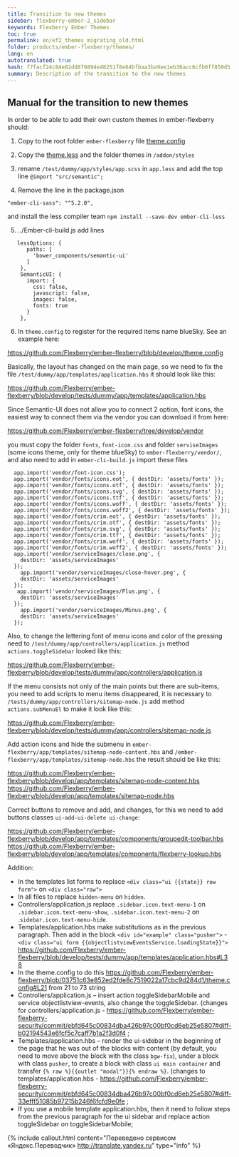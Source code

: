 ```yaml
---
title: Transition to new themes
sidebar: flexberry-ember-2_sidebar
keywords: Flexberry Ember Themes
toc: true
permalink: en/ef2_themes_migrating_old.html
folder: products/ember-flexberry/themes/
lang: en
autotranslated: true
hash: f7facf24c84e82dd879894e48251f8e64bfbaa3ba9ee1eb36acc6cfb0ff850d5
summary: Description of the transition to the new themes
---
```


## Manual for the transition to new themes

In order to be able to add their own custom themes in ember-flexberry should:

1. Copy to the root folder `ember-flexberry` file [theme.config](https://github.com/Flexberry/ember-flexberry/blob/develop/theme.config)
2. Copy the [theme.less](https://github.com/Flexberry/ember-flexberry/blob/develop/addon/styles/theme.less) and the folder themes in `/addon/styles`
3. rename `/test/dummy/app/styles/app.scss` in `app.less` and add the top line `@import "src/semantic";`

4. Remove the line in the package.json

`"ember-cli-sass": "^5.2.0",`

and install the less compiler team `npm install --save-dev ember-cli-less`

5. ../Ember-cli-build.js add lines

```
   lessOptions: {  
      paths: [  
        'bower_components/semantic-ui'  
      ]  
    },  
    SemanticUI: {  
      import: {  
        css: false,  
        javascript: false,  
        images: false,  
        fonts: true  
      }  
    },  
```

6. In `theme.config` to register for the required items name blueSky. See an example here:

<https://github.com/Flexberry/ember-flexberry/blob/develop/theme.config>

Basically, the layout has changed on the main page, so we need to fix the file `/test/dummy/app/templates/application.hbs`
it should look like this:

<https://github.com/Flexberry/ember-flexberry/blob/develop/tests/dummy/app/templates/application.hbs>

Since Semantic-UI does not allow you to connect 2 option, font icons, the easiest way to connect them via the vendor
you can download it from here:

<https://github.com/Flexberry/ember-flexberry/tree/develop/vendor>

you must copy the folder `fonts`, `font-icon.css` and folder `serviseImages` (some icons theme, only for theme blueSky) to `ember-flexberry/vendor/`, and also need to add in `ember-cli-build.js` import these files

```
  app.import('vendor/font-icon.css');  
  app.import('vendor/fonts/icons.eot', { destDir: 'assets/fonts' });  
  app.import('vendor/fonts/icons.otf', { destDir: 'assets/fonts' });  
  app.import('vendor/fonts/icons.svg', { destDir: 'assets/fonts' });    
  app.import('vendor/fonts/icons.ttf', { destDir: 'assets/fonts' });    
  app.import('vendor/fonts/icons.woff', { destDir: 'assets/fonts' });   
  app.import('vendor/fonts/icons.woff2', { destDir: 'assets/fonts' });   
  app.import('vendor/fonts/crim.eot', { destDir: 'assets/fonts' });     
  app.import('vendor/fonts/crim.otf', { destDir: 'assets/fonts' });     
  app.import('vendor/fonts/crim.svg', { destDir: 'assets/fonts' });   
  app.import('vendor/fonts/crim.ttf', { destDir: 'assets/fonts' });    
  app.import('vendor/fonts/crim.woff', { destDir: 'assets/fonts' });   
  app.import('vendor/fonts/crim.woff2', { destDir: 'assets/fonts' });  
  app.import('vendor/serviceImages/close.png', {   
    destDir: 'assets/serviceImages'   
  });  
    app.import('vendor/serviceImages/close-hover.png', {   
    destDir: 'assets/serviceImages'   
  });  
   app.import('vendor/serviceImages/Plus.png', {   
    destDir: 'assets/serviceImages'   
  });  
    app.import('vendor/serviceImages/Minus.png', {   
    destDir: 'assets/serviceImages'   
  });
```

Also, to change the lettering font of menu icons and color of the pressing need to `/test/dummy/app/controllers/application.js` method `actions.toggleSidebar` looked like this:

<https://github.com/Flexberry/ember-flexberry/blob/develop/tests/dummy/app/controllers/application.js>

If the menu consists not only of the main points but there are sub-items, you need to add scripts to menu items disappeared, it is necessary to `/tests/dummy/app/controllers/sitemap-node.js` add method `actions.subMenuEl` to make it look like this:

<https://github.com/Flexberry/ember-flexberry/blob/develop/tests/dummy/app/controllers/sitemap-node.js>

Add action icons and hide the submenu in `ember-flexberry/app/templates/sitemap-node-content.hbs` and `/ember-flexberry/app/templates/sitemap-node.hbs` the result should be like this:

<https://github.com/Flexberry/ember-flexberry/blob/develop/app/templates/sitemap-node-content.hbs>
<https://github.com/Flexberry/ember-flexberry/blob/develop/app/templates/sitemap-node.hbs>

Correct buttons to remove and add, and changes, for this we need to add buttons classes `ui-add-ui-delete ui-change`:

<https://github.com/Flexberry/ember-flexberry/blob/develop/app/templates/components/groupedit-toolbar.hbs>
<https://github.com/Flexberry/ember-flexberry/blob/develop/app/templates/components/flexberry-lookup.hbs>

Addition:

* In the templates list forms to replace `<div class="ui {{state}} row form">` on `<div class="row">`
* In all files to replace `hidden-menu` on `hidden`.
* Controllers/application.js replace `.sidebar.icon.text-menu-1` on `.sidebar.icon.text-menu-show`, `.sidebar.icon.text-menu-2` on .`sidebar.icon.text-menu-hide`.
* Templates/application.hbs make substitutions as in the previous paragraph. Then add in the block `<div id="example" class="pusher">` - `<div class="ui form {{objectlistviewEventsService.loadingState}}">` <https://github.com/Flexberry/ember-flexberry/blob/develop/tests/dummy/app/templates/application.hbs#L38>
* In the theme.config to do this <https://github.com/Flexberry/ember-flexberry/blob/03751c63e852ed2fde8c7519022a17cbc9d284d1/theme.config#L21> from 21 to 73 string
* Controllers/application.js – insert action toggleSidebarMobile and service objectlistview-events, also change the toggleSidebar. (changes for controllers/application.js - <https://github.com/Flexberry/ember-flexberry-security/commit/ebfd645c00834dba426b97c00bf0cd6eb25e5807#diff-b02194543e6fcf5c7caff7b1a2f3d0f4> ;
* Templates/application.hbs – render the ui-sidebar in the beginning of the page that he was out of the blocks with content (by default, you need to move above the block with the class `bgw-fix`), under a block with class `pusher`, to create a block with class `ui main container` and transfer `{% raw %}{{outlet "modal"}}{% endraw %}`. (changes to templates/application.hbs - <https://github.com/Flexberry/ember-flexberry-security/commit/ebfd645c00834dba426b97c00bf0cd6eb25e5807#diff-33efff51085b97215b246f6fcfd9e0fe> ;
* If you use a mobile template application.hbs, then it need to follow steps from the previous paragraph for the ui sidebar and replace action toggleSidebar on toggleSidebarMobile;



{% include callout.html content="Переведено сервисом «Яндекс.Переводчик» <http://translate.yandex.ru>" type="info" %}